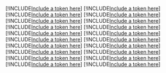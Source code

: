 [!INCLUDE[Include a token here](refs1527834871865/r1.md)]
[!INCLUDE[Include a token here](refs1527834871865/r2.md)]
[!INCLUDE[Include a token here](refs1527834871865/r3.md)]
[!INCLUDE[Include a token here](refs1527834871865/r4.md)]
[!INCLUDE[Include a token here](refs1527834871865/r5.md)]
[!INCLUDE[Include a token here](refs1527834871865/r6.md)]
[!INCLUDE[Include a token here](refs1527834871865/r7.md)]
[!INCLUDE[Include a token here](refs1527834871865/r8.md)]
[!INCLUDE[Include a token here](refs1527834871865/r9.md)]
[!INCLUDE[Include a token here](refs1527834871865/r10.md)]
[!INCLUDE[Include a token here](refs1527834871865/r11.md)]
[!INCLUDE[Include a token here](refs1527834871865/r12.md)]
[!INCLUDE[Include a token here](refs1527834871865/r13.md)]
[!INCLUDE[Include a token here](refs1527834871865/r14.md)]
[!INCLUDE[Include a token here](refs1527834871865/r15.md)]
[!INCLUDE[Include a token here](refs1527834871865/r16.md)]
[!INCLUDE[Include a token here](refs1527834871865/r17.md)]
[!INCLUDE[Include a token here](refs1527834871865/r18.md)]
[!INCLUDE[Include a token here](refs1527834871865/r19.md)]
[!INCLUDE[Include a token here](refs1527834871865/r20.md)]